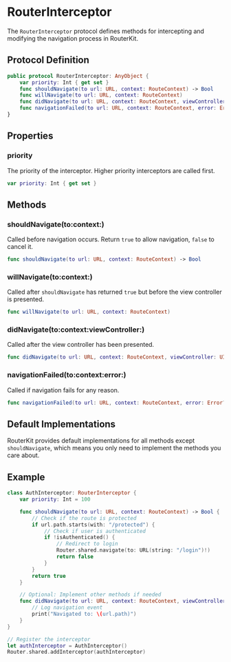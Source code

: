 # RouterInterceptor

The `RouterInterceptor` protocol defines methods for intercepting and modifying the navigation process in RouterKit.

## Protocol Definition

```swift
public protocol RouterInterceptor: AnyObject {
    var priority: Int { get set }
    func shouldNavigate(to url: URL, context: RouteContext) -> Bool
    func willNavigate(to url: URL, context: RouteContext)
    func didNavigate(to url: URL, context: RouteContext, viewController: UIViewController?)
    func navigationFailed(to url: URL, context: RouteContext, error: Error?)
}
```

## Properties

### priority

The priority of the interceptor. Higher priority interceptors are called first.

```swift
var priority: Int { get set }
```

## Methods

### shouldNavigate(to:context:)

Called before navigation occurs. Return `true` to allow navigation, `false` to cancel it.

```swift
func shouldNavigate(to url: URL, context: RouteContext) -> Bool
```

### willNavigate(to:context:)

Called after `shouldNavigate` has returned `true` but before the view controller is presented.

```swift
func willNavigate(to url: URL, context: RouteContext)
```

### didNavigate(to:context:viewController:)

Called after the view controller has been presented.

```swift
func didNavigate(to url: URL, context: RouteContext, viewController: UIViewController?)
```

### navigationFailed(to:context:error:)

Called if navigation fails for any reason.

```swift
func navigationFailed(to url: URL, context: RouteContext, error: Error?)
```

## Default Implementations

RouterKit provides default implementations for all methods except `shouldNavigate`, which means you only need to implement the methods you care about.

## Example

```swift
class AuthInterceptor: RouterInterceptor {
    var priority: Int = 100

    func shouldNavigate(to url: URL, context: RouteContext) -> Bool {
        // Check if the route is protected
        if url.path.starts(with: "/protected") {
            // Check if user is authenticated
            if !isAuthenticated() {
                // Redirect to login
                Router.shared.navigate(to: URL(string: "/login")!)
                return false
            }
        }
        return true
    }

    // Optional: Implement other methods if needed
    func didNavigate(to url: URL, context: RouteContext, viewController: UIViewController?) {
        // Log navigation event
        print("Navigated to: \(url.path)")
    }
}

// Register the interceptor
let authInterceptor = AuthInterceptor()
Router.shared.addInterceptor(authInterceptor)
```